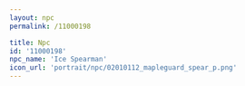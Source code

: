 ```yaml
---
layout: npc
permalink: /11000198

title: Npc
id: '11000198'
npc_name: 'Ice Spearman'
icon_url: 'portrait/npc/02010112_mapleguard_spear_p.png'
---
```

